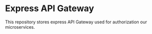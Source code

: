 # Express API Gateway
This repository stores express API Gateway used for authorization our microservices.
